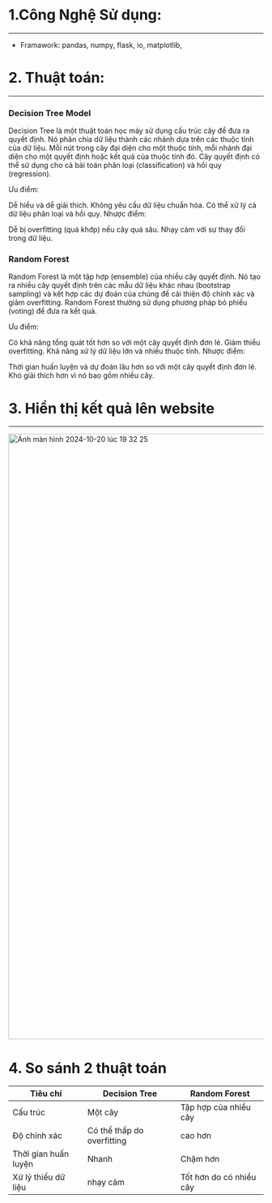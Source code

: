 # 1.Công Nghệ Sử dụng:

---

+ Framawork: pandas, numpy, flask, io, matplotlib, 


# 2. Thuật toán:
---

### Decision Tree Model
Decision Tree là một thuật toán học máy sử dụng cấu trúc cây để đưa ra quyết định. Nó phân chia dữ liệu thành các nhánh dựa trên các thuộc tính của dữ liệu. Mỗi nút trong cây đại diện cho một thuộc tính, mỗi nhánh đại diện cho một quyết định hoặc kết quả của thuộc tính đó. Cây quyết định có thể sử dụng cho cả bài toán phân loại (classification) và hồi quy (regression).

Ưu điểm:

Dễ hiểu và dễ giải thích.
Không yêu cầu dữ liệu chuẩn hóa.
Có thể xử lý cả dữ liệu phân loại và hồi quy.
Nhược điểm:

Dễ bị overfitting (quá khớp) nếu cây quá sâu.
Nhạy cảm với sự thay đổi trong dữ liệu.

### Random Forest
Random Forest là một tập hợp (ensemble) của nhiều cây quyết định. Nó tạo ra nhiều cây quyết định trên các mẫu dữ liệu khác nhau (bootstrap sampling) và kết hợp các dự đoán của chúng để cải thiện độ chính xác và giảm overfitting. Random Forest thường sử dụng phương pháp bỏ phiếu (voting) để đưa ra kết quả.

Ưu điểm:

Có khả năng tổng quát tốt hơn so với một cây quyết định đơn lẻ.
Giảm thiểu overfitting.
Khả năng xử lý dữ liệu lớn và nhiều thuộc tính.
Nhược điểm:

Thời gian huấn luyện và dự đoán lâu hơn so với một cây quyết định đơn lẻ.
Khó giải thích hơn vì nó bao gồm nhiều cây.


# 3. Hiển thị kết quả lên website

---

<img width="1195" alt="Ảnh màn hình 2024-10-20 lúc 19 32 25" src="https://github.com/user-attachments/assets/6e7505c3-b190-435c-837d-75fcbb114c70">


# 4. So sánh 2 thuật toán 

|Tiêu chí	|Decision Tree|	Random Forest|
|---------|-------------|--------------|
|Cấu trúc	|Một cây 	|Tập hợp của nhiều cây|
|Độ chính xác	|Có thể thấp do overfitting|	 cao hơn|
|Thời gian huấn luyện|	Nhanh	|Chậm hơn
|Xử lý thiếu dữ liệu|	nhạy cảm 	|Tốt hơn do có nhiều cây|
